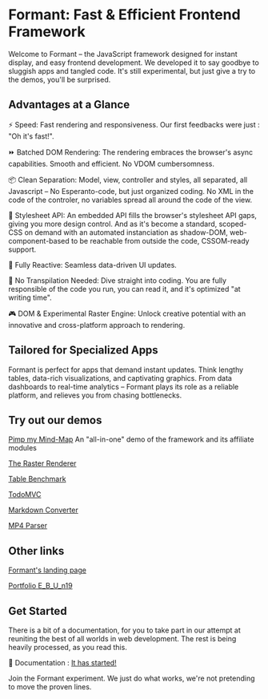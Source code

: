 
Formant: Fast & Efficient Frontend Framework
============================================

Welcome to Formant – the JavaScript framework designed for instant display, and easy frontend development. We developed it to say goodbye to sluggish apps and tangled code. It's still experimental, but just give a try to the demos, you'll be surprised.

Advantages at a Glance
----------------------

⚡ Speed: Fast rendering and responsiveness. Our first feedbacks were just : "Oh it's fast!".

⏩ Batched DOM Rendering: The rendering embraces the browser's async capabilities. Smooth and efficient. No VDOM cumbersomness.

📦 Clean Separation: Model, view, controller and styles, all separated, all Javascript – No Esperanto-code, but just organized coding. No XML in the code of the controler, no variables spread all around the code of the view.

🎨 Stylesheet API: An embedded API fills the browser's stylesheet API gaps, giving you more design control. And as it's become a standard, scoped-CSS on demand with an automated instanciation as shadow-DOM, web-component-based to be reachable from outside the code, CSSOM-ready support.

🔌 Fully Reactive: Seamless data-driven UI updates.

🚀 No Transpilation Needed: Dive straight into coding. You are fully responsible of the code you run, you can read it, and it's optimized "at writing time".

🎮 DOM & Experimental Raster Engine: Unlock creative potential with an innovative and cross-platform approach to rendering.

Tailored for Specialized Apps
-----------------------------

Formant is perfect for apps that demand instant updates. Think lengthy tables, data-rich visualizations, and captivating graphics. From data dashboards to real-time analytics – Formant plays its role as a reliable platform, and relieves you from chasing bottlenecks.

Try out our demos
-----------------

[Pimp my Mind-Map](http://pimpmymindmap.kinegraphx.com) An "all-in-one" demo of the framework and its affiliate modules

[The Raster Renderer](http://rasterrenderer.kinegraphx.com)

[Table Benchmark](http://tablebenchmark.kinegraphx.com)

[TodoMVC](http://todomvc.kinegraphx.com)

[Markdown Converter](http://markdown.kinegraphx.com)

[MP4 Parser](http://mp4parser.kinegraphx.com)

Other links
-----------

[Formant's landing page](http://kinegraphx.com/)

[Portfolio E_B_U_n19](http://sylvainbreil.kinegraphx.com/)

Get Started
-----------

There is a bit of a documentation, for you to take part in our attempt at reuniting the best of all worlds in web development. The rest is being heavily processed, as you read this.

🔗 Documentation : [It has started!](http://documentation.kinegraphx.com)


Join the Formant experiment. We just do what works, we're not pretending to move the proven lines.
